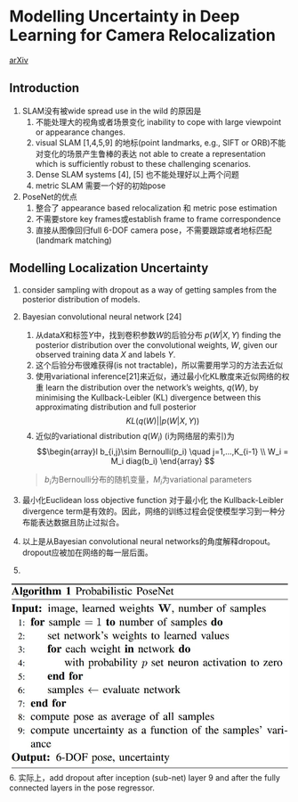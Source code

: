 # Modelling Uncertainty in Deep Learning for Camera Relocalization
[arXiv](https://arxiv.org/abs/1509.05909)

## Introduction
1. SLAM没有被wide spread use in the wild 的原因是
   1. 不能处理大的视角或者场景变化 inability to cope with large viewpoint or appearance changes.
   2. visual SLAM [1,4,5,9] 的地标(point landmarks, e.g., SIFT or ORB)不能对变化的场景产生鲁棒的表达 not able to create a representation which is sufficiently robust to these challenging scenarios.
   3. Dense SLAM systems [4], [5] 也不能处理好以上两个问题
   4. metric SLAM 需要一个好的初始pose
2. PoseNet的优点
   1. 整合了 appearance based relocalization 和 metric pose estimation
   2. 不需要store key frames或establish frame to frame correspondence
   3. 直接从图像回归full 6-DOF camera pose，不需要跟踪或者地标匹配(landmark matching)

##  Modelling Localization Uncertainty
1. consider sampling with dropout as a way of getting samples from the posterior distribution of models.
2. Bayesian convolutional neural network [24]
   1. 从data$X$和标签$Y$中，找到卷积参数$W$的后验分布 $p(W|X,Y)$ finding the posterior distribution over the convolutional weights, $W$, given our observed training data $X$ and labels $Y$.
   2. 这个后验分布很难获得(is not tractable)，所以需要用学习的方法去近似
   3. 使用variational inference[21]来近似，通过最小化KL散度来近似网络的权重 learn the distribution over the network’s weights, $q(W)$, by minimising the Kullback-Leibler (KL) divergence between this approximating distribution and full posterior
   $$KL(q(W)||p(W|X,Y))$$
   4. 近似的variational distribution $q(W_i)$ (i为网络层的索引)为
   $$\begin{array}l
   b_{i,j}\sim Bernoulli(p_i) \quad  j=1,...,K_{i-1} \\
   W_i = M_i diag(b_i)
   \end{array}
   $$
   > $b_i$为Bernoulli分布的随机变量，$M_i$为variational parameters

3. 最小化Euclidean loss objective function 对于最小化 the Kullback-Leibler divergence term是有效的。因此，网络的训练过程会促使模型学习到一种分布能表达数据且防止过拟合。
4. 以上是从Bayesian convolutional neural networks的角度解释dropout。dropout应被加在网络的每一层后面。
5.
![pposenet](./.assets/pposenet.jpg)
6. 实际上，add dropout after inception (sub-net) layer 9 and after the fully connected layers in the pose regressor.
